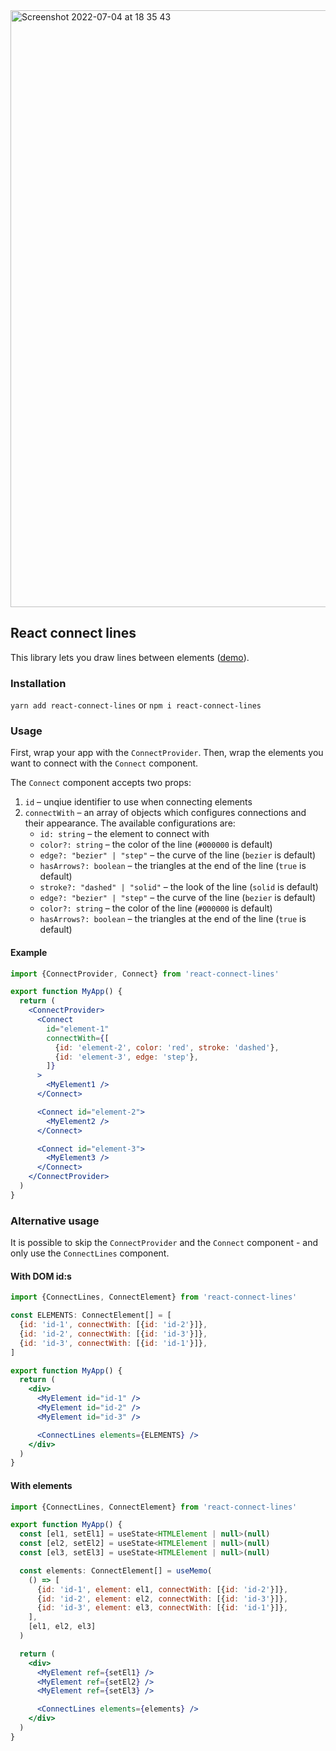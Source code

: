 <img width="955" alt="Screenshot 2022-07-04 at 18 35 43" src="https://user-images.githubusercontent.com/15094168/177193245-df61cce5-c07e-443b-bd10-aa746ac19322.png">

## React connect lines

This library lets you draw lines between elements ([demo](https://react-connect-lines.vercel.app)).

### Installation

`yarn add react-connect-lines` or `npm i react-connect-lines`

### Usage

First, wrap your app with the `ConnectProvider`. Then, wrap the elements you want to connect with the `Connect` component.

The `Connect` component accepts two props:

1. `id` – unqiue identifier to use when connecting elements
2. `connectWith` – an array of objects which configures connections and their appearance. The available configurations are:
   - `id: string` – the element to connect with
   - `color?: string` – the color of the line (`#000000` is default)
   - `edge?: "bezier" | "step"` – the curve of the line (`bezier` is default)
   - `hasArrows?: boolean` – the triangles at the end of the line (`true` is default)
   - `stroke?: "dashed" | "solid"` – the look of the line (`solid` is default)
   - `edge?: "bezier" | "step"` – the curve of the line (`bezier` is default)
   - `color?: string` – the color of the line (`#000000` is default)
   - `hasArrows?: boolean` – the triangles at the end of the line (`true` is default)

#### Example

```jsx
import {ConnectProvider, Connect} from 'react-connect-lines'

export function MyApp() {
  return (
    <ConnectProvider>
      <Connect
        id="element-1"
        connectWith={[
          {id: 'element-2', color: 'red', stroke: 'dashed'},
          {id: 'element-3', edge: 'step'},
        ]}
      >
        <MyElement1 />
      </Connect>

      <Connect id="element-2">
        <MyElement2 />
      </Connect>

      <Connect id="element-3">
        <MyElement3 />
      </Connect>
    </ConnectProvider>
  )
}
```

### Alternative usage

It is possible to skip the `ConnectProvider` and the `Connect` component - and only use the `ConnectLines` component.

#### With DOM id:s

```jsx
import {ConnectLines, ConnectElement} from 'react-connect-lines'

const ELEMENTS: ConnectElement[] = [
  {id: 'id-1', connectWith: [{id: 'id-2'}]},
  {id: 'id-2', connectWith: [{id: 'id-3'}]},
  {id: 'id-3', connectWith: [{id: 'id-1'}]},
]

export function MyApp() {
  return (
    <div>
      <MyElement id="id-1" />
      <MyElement id="id-2" />
      <MyElement id="id-3" />

      <ConnectLines elements={ELEMENTS} />
    </div>
  )
}
```

#### With elements

```jsx
import {ConnectLines, ConnectElement} from 'react-connect-lines'

export function MyApp() {
  const [el1, setEl1] = useState<HTMLElement | null>(null)
  const [el2, setEl2] = useState<HTMLElement | null>(null)
  const [el3, setEl3] = useState<HTMLElement | null>(null)

  const elements: ConnectElement[] = useMemo(
    () => [
      {id: 'id-1', element: el1, connectWith: [{id: 'id-2'}]},
      {id: 'id-2', element: el2, connectWith: [{id: 'id-3'}]},
      {id: 'id-3', element: el3, connectWith: [{id: 'id-1'}]},
    ],
    [el1, el2, el3]
  )

  return (
    <div>
      <MyElement ref={setEl1} />
      <MyElement ref={setEl2} />
      <MyElement ref={setEl3} />

      <ConnectLines elements={elements} />
    </div>
  )
}
```
